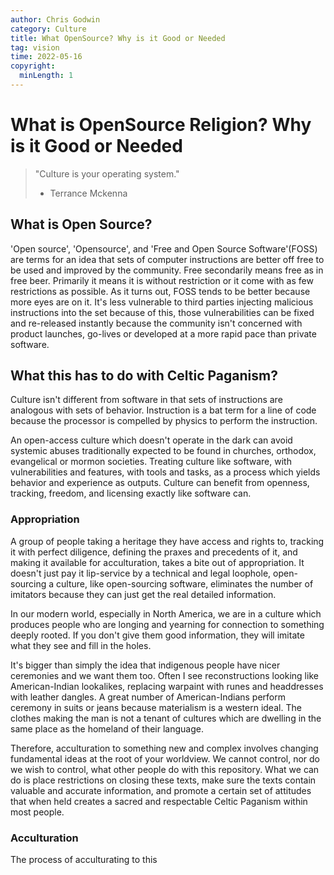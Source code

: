 ```yaml
---
author: Chris Godwin
category: Culture
title: What OpenSource? Why is it Good or Needed
tag: vision
time: 2022-05-16
copyright:
  minLength: 1
---
```

# What is OpenSource Religion? Why is it Good or Needed

> "Culture is your operating system."
> - Terrance Mckenna

## What is Open Source?
'Open source', 'Opensource', and 'Free and Open Source Software'(FOSS) are terms
for an idea that sets of computer instructions are better off free to be used
and improved by the community. Free secondarily means free as in free beer.
Primarily it means it is without restriction or it come with as few restrictions
as possible. As it turns out, FOSS tends to be better because more eyes are on
it. It's less vulnerable to third parties injecting malicious instructions into
the set because of this, those vulnerabilities can be fixed and re-released
instantly because the community isn't concerned with product launches, go-lives
or developed at a more rapid pace than private software.

## What this has to do with Celtic Paganism?
Culture isn't different from software in that sets of instructions are analogous
with sets of behavior. Instruction is a bat term for a line of code because the
processor is compelled by physics to perform the instruction.

An open-access culture which doesn't operate in the dark can avoid systemic
abuses traditionally expected to be found in churches, orthodox, evangelical or
mormon societies. Treating culture like software, with vulnerabilities and
features, with tools and tasks, as a process which yields behavior and
experience as outputs. Culture can benefit from openness, tracking, freedom, and
licensing exactly like software can.

### Appropriation
A group of people taking a heritage they have access and rights to, tracking it
with perfect diligence, defining the praxes and precedents of it, and making it
available for acculturation, takes a bite out of appropriation. It doesn't just
pay it lip-service by a technical and legal loophole, open-sourcing a culture,
like open-sourcing software, eliminates the number of imitators because they can
just get the real detailed information.

In our modern world, especially in North America, we are in a culture which
produces people who are longing and yearning for connection to something deeply
rooted. If you don't give them good information, they will imitate what they see
and fill in the holes.

It's bigger than simply the idea that indigenous people have nicer ceremonies
and we want them too. Often I see reconstructions looking like American-Indian
lookalikes, replacing warpaint with runes and headdresses with leather dangles.
A great number of American-Indians perform ceremony in suits or jeans because
materialism is a western ideal. The clothes making the man is not a tenant of
cultures which are dwelling in the same place as the homeland of their language.

Therefore, acculturation to something new and complex involves changing
fundamental ideas at the root of your worldview. We cannot control, nor do we
wish to control, what other people do with this repository. What we can do is
place restrictions on closing these texts, make sure the texts contain valuable
and accurate information, and promote a certain set of attitudes that when held
creates a sacred and respectable Celtic Paganism within most people.

### Acculturation

The process of acculturating to this 